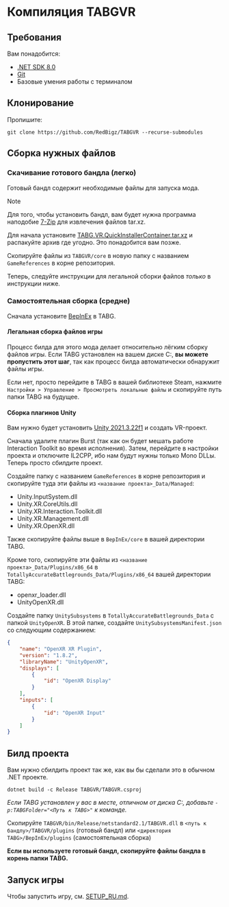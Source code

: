 # Компиляция TABGVR

## Требования
Вам понадобится:
- [.NET SDK 8.0](https://dotnet.microsoft.com/en-us/download/dotnet/8.0)
- [Git](https://git-scm.com/)
- Базовые умения работы с терминалом

## Клонирование
Пропишите:
```shell
git clone https://github.com/RedBigz/TABGVR --recurse-submodules
```

## Сборка нужных файлов

### Скачивание готового бандла (легко)
Готовый бандл содержит необходимые файлы для запуска мода.

> [!NOTE]
> Для того, чтобы установить бандл, вам будет нужна программа наподобие [7-Zip](https://www.7-zip.org/) для извлечения файлов tar.xz.

Для начала установите [TABG.VR.QuickInstallerContainer.tar.xz](https://redbigz.com/lfs/TABG.VR.QuickInstallerContainer.tar.xz) и распакуйте архив где угодно. Это понадобится вам позже.

Скопируйте файлы из `TABGVR/core` в новую папку с названием `GameReferences` в корне репозитория.

Теперь, следуйте инструкции для легальной сборки файлов *только* в инструкции ниже.

### Самостоятельная сборка (средне)

Сначала установите [BepInEx](https://github.com/BepInEx/BepInEx) в TABG.

#### Легальная сборка файлов игры 
Процесс билда для этого мода делает относительно лёгким сборку файлов игры. Если TABG установлен на вашем диске C:, **вы можете пропустить этот шаг**, так как процесс билда автоматически обнаружит файлы игры.

Если нет, просто перейдите в TABG в вашей библиотеке Steam, нажмите `Настройки > Управление > Просмотреть локальные файлы` и скопируйте путь папки TABG на будущее.

#### Сборка плагинов Unity
Вам нужно будет установить [Unity 2021.3.22f1](https://unity.com/releases/editor/whats-new/2021.3.22) и создать VR-проект.

Сначала удалите плагин Burst (так как он будет мешать работе Interaction Toolkit во время исполнения). Затем, перейдите в настройки проекта и отключите IL2CPP, ибо нам будут нужны только Mono DLLы. Теперь просто сбилдите проект.

Создайте папку с названием `GameReferences` в корне репозитория и скопируйте туда эти файлы из `<название проекта>_Data/Managed`:
- Unity.InputSystem.dll
- Unity.XR.CoreUtils.dll
- Unity.XR.Interaction.Toolkit.dll
- Unity.XR.Management.dll
- Unity.XR.OpenXR.dll

Также скопируйте файлы выше в `BepInEx/core` в вашей директории TABG.

Кроме того, скопируйте эти файлы из `<название проекта>_Data/Plugins/x86_64` в `TotallyAccurateBattlegrounds_Data/Plugins/x86_64` вашей директории TABG:
- openxr_loader.dll
- UnityOpenXR.dll

Создайте папку `UnitySubsystems` в `TotallyAccurateBattlegrounds_Data` с папкой `UnityOpenXR`.
В этой папке, создайте `UnitySubsystemsManifest.json` со следующим содержанием:
```json
{
    "name": "OpenXR XR Plugin",
    "version": "1.8.2",
    "libraryName": "UnityOpenXR",
    "displays": [
        {
            "id": "OpenXR Display"
        }
    ],
    "inputs": [
        {
            "id": "OpenXR Input"
        }
    ]
}
```

## Билд проекта
Вам нужно сбилдить проект так же, как вы бы сделали это в обычном .NET проекте.

```shell
dotnet build -c Release TABGVR/TABGVR.csproj
```
*Если TABG установлен у вас в месте, отличном от диска C:, добавьте `-p:TABGFolder="<Путь к TABG>"` к команде.*

Скопируйте `TABGVR/bin/Release/netstandard2.1/TABGVR.dll` в `<путь к бандлу>/TABGVR/plugins` (готовый бандл) или `<директория TABG>/BepInEx/plugins` (самостоятельная сборка)

**Если вы используете готовый бандл, скопируйте файлы бандла в корень папки TABG.**

## Запуск игры
Чтобы запустить игру, см. [SETUP_RU.md](SETUP_RU.md).